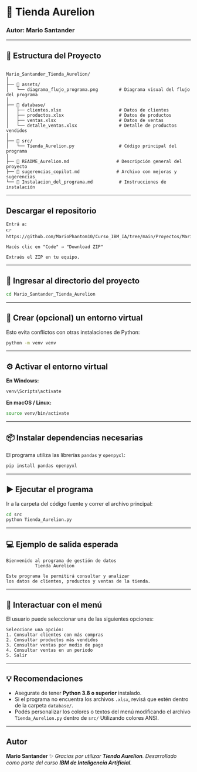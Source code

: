 # 🏪 Tienda Aurelion  

### Autor: **Mario Santander**

---

## 📂 Estructura del Proyecto

```

Mario_Santander_Tienda_Aurelion/
│
├── 📁 assets/
│   └── diagrama_flujo_programa.png        # Diagrama visual del flujo del programa
│
├── 📁 database/
│   ├── clientes.xlsx                      # Datos de clientes
│   ├── productos.xlsx                     # Datos de productos
│   ├── ventas.xlsx                        # Datos de ventas
│   └── detalle_ventas.xlsx                # Detalle de productos vendidos
│
├── 📁 src/
│   └── Tienda_Aurelion.py                 # Código principal del programa
│
├── 📄 README_Aurelion.md                  # Descripción general del proyecto
├── 📄 sugerencias_copilot.md              # Archivo con mejoras y sugerencias
└── 📄 Instalacion_del_programa.md          # Instrucciones de instalación

````

---

## Descargar el repositorio

```
Entrá a:
👉 https://github.com/MarioPhantom10/Curso_IBM_IA/tree/main/Proyectos/Mario_Santander_Tienda_Aurelion

Hacés clic en "Code" → "Download ZIP"

Extraés el ZIP en tu equipo.
```

---

## 📁 Ingresar al directorio del proyecto

```bash
cd Mario_Santander_Tienda_Aurelion
```

---

## 🧪 Crear (opcional) un entorno virtual

Esto evita conflictos con otras instalaciones de Python:

```bash
python -m venv venv
```

---

## ⚙️ Activar el entorno virtual

**En Windows:**

```bash
venv\Scripts\activate
```

**En macOS / Linux:**

```bash
source venv/bin/activate
```

---

## 📦 Instalar dependencias necesarias

El programa utiliza las librerías `pandas` y `openpyxl`:

```bash
pip install pandas openpyxl
```

---

## ▶️ Ejecutar el programa

Ir a la carpeta del código fuente y correr el archivo principal:

```bash
cd src
python Tienda_Aurelion.py
```

---

## 💻 Ejemplo de salida esperada

```
Bienvenido al programa de gestión de datos
           Tienda Aurelion

Este programa le permitirá consultar y analizar
los datos de clientes, productos y ventas de la tienda.
```

---

## 🧩 Interactuar con el menú

El usuario puede seleccionar una de las siguientes opciones:

```
Seleccione una opción:
1. Consultar clientes con más compras
2. Consultar productos más vendidos
3. Consultar ventas por medio de pago
4. Consultar ventas en un periodo
5. Salir
```

---

## 💡 Recomendaciones

* Asegurate de tener **Python 3.8 o superior** instalado.
* Si el programa no encuentra los archivos `.xlsx`, revisá que estén dentro de la carpeta `database/`.
* Podés personalizar los colores o textos del menú modificando el archivo `Tienda_Aurelion.py` dentro de `src/` Utilizando colores ANSI.

---

## Autor

**Mario Santander**
✨ *Gracias por utilizar **Tienda Aurelion**. Desarrollado como parte del curso **IBM de Inteligencia Artificial**.*
